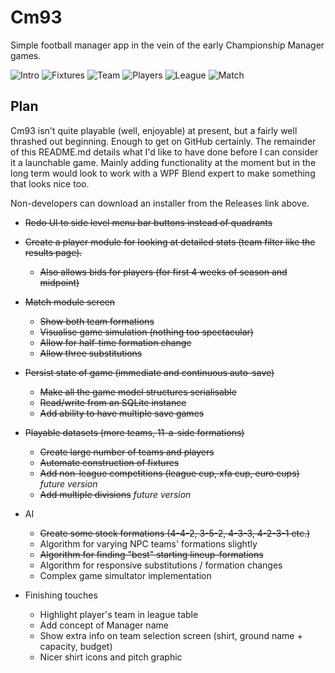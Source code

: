 Cm93
====

Simple football manager app in the vein of the early Championship Manager games.

![Intro](https://raw.githubusercontent.com/lifebeyondfife/Cm93/master/screenshots/cm93%20intro.png)
![Fixtures](https://raw.githubusercontent.com/lifebeyondfife/Cm93/master/screenshots/cm93%20fixtures.png)
![Team](https://raw.githubusercontent.com/lifebeyondfife/Cm93/master/screenshots/cm93%20team.png)
![Players](https://raw.githubusercontent.com/lifebeyondfife/Cm93/master/screenshots/cm93%20players.png)
![League](https://raw.githubusercontent.com/lifebeyondfife/Cm93/master/screenshots/cm93%20league.png)
![Match](https://raw.githubusercontent.com/lifebeyondfife/Cm93/master/screenshots/cm93%20match.png)

Plan
----

Cm93 isn't quite playable (well, enjoyable) at present, but a fairly well thrashed out beginning. Enough to get on GitHub certainly. The remainder of this README.md details what I'd like to have done before I can consider it a launchable game. Mainly adding functionality at the moment but in the long term would look to work with a WPF Blend expert to make something that looks nice too.

Non-developers can download an installer from the Releases link above.

* ~~Redo UI to side level menu bar buttons instead of quadrants~~

* ~~Create a player module for looking at detailed stats (team filter like the results page).~~
	- ~~Also allows bids for players (for first 4 weeks of season and midpoint)~~

* ~~Match module screen~~
	- ~~Show both team formations~~
	- ~~Visualise game simulation (nothing too spectacular)~~
	- ~~Allow for half-time formation change~~
	- ~~Allow three substitutions~~

* ~~Persist state of game (immediate and continuous auto-save)~~
	- ~~Make all the game model structures serialisable~~
	- ~~Read/write from an SQLite instance~~
	- ~~Add ability to have multiple save games~~

* ~~Playable datasets (more teams, 11-a-side formations)~~
	- ~~Create large number of teams and players~~
	- ~~Automate construction of fixtures~~
	- ~~Add non-league competitions (league cup, xfa cup, euro cups)~~ _future version_
	- ~~Add multiple divisions~~ _future version_

- AI
	- ~~Create some stock formations (4-4-2, 3-5-2, 4-3-3, 4-2-3-1 etc.)~~
	- Algorithm for varying NPC teams' formations slightly
	- ~~Algorithm for finding "best" starting lineup-formations~~
	- Algorithm for responsive substitutions / formation changes
	- Complex game simultator implementation

- Finishing touches
	- Highlight player's team in league table
	- Add concept of Manager name
	- Show extra info on team selection screen (shirt, ground name + capacity, budget)
	- Nicer shirt icons and pitch graphic
